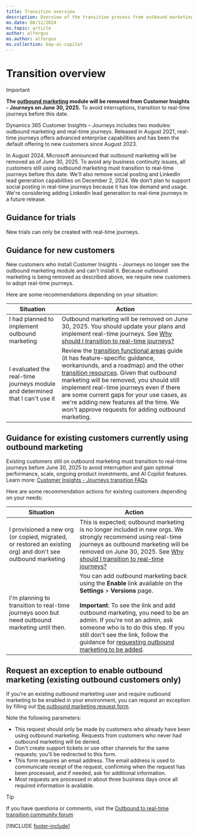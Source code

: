 ```yaml
---
title: Transition overview
description: Overview of the transition process from outbound marketing to real-time journeys in Dynamics 365 Customer Insights - Journeys.
ms.date: 08/12/2024
ms.topic: article
author: alfergus
ms.author: alfergus
ms.collection: bap-ai-copilot
---
```


# Transition overview

> [!IMPORTANT]
> **The [outbound marketing](user-guide.md) module will be removed from Customer Insights - Journeys on June 30, 2025.** To avoid interruptions, transition to real-time journeys before this date.

Dynamics 365 Customer Insights – Journeys includes two modules: outbound marketing and real-time journeys. Released in August 2021, real-time journeys offers advanced enterprise capabilities and has been the default offering to new customers since August 2023.  

In August 2024, Microsoft announced that outbound marketing will be removed as of June 30, 2025. To avoid any business continuity issues, all customers still using outbound marketing must transition to real-time journeys before this date. We'll also remove social posting and LinkedIn lead generation capabilities on December 2, 2024. We don’t plan to support social posting in real-time journeys because it has low demand and usage. We're considering adding LinkedIn lead generation to real-time journeys in a future release.

## Guidance for trials

New trials can only be created with real-time journeys.

## Guidance for new customers

New customers who install Customer Insights - Journeys no longer see the outbound marketing module and can't install it. Because outbound marketing is being removed as described above, we require new customers to adopt real-time journeys.

Here are some recommendations depending on your situation:

| Situation                                                                        | Action                                                                                                                                                                                                                                                                                                                                                                                                                                                                                    |
|----------------------------------------------------------------------------------|-------------------------------------------------------------------------------------------------------------------------------------------------------------------------------------------------------------------------------------------------------------------------------------------------------------------------------------------------------------------------------------------------------------------------------------------------------------------------------------------|
| I had planned to implement outbound marketing | Outbound marketing will be removed on June 30, 2025. You should update your plans and implement real-time journeys. See [Why should I transition to real-time journeys?](transition-faqs.md#why-should-i-transition-to-real-time-journeys)                                                                                                                                                                                                                                                                                                     |
| I evaluated the real-time journeys module and determined that I can't use it    | Review the [transition functional areas](transition-walkthrough-functional.md) guide (it has feature-specific guidance, workarounds, and a roadmap) and the other [transition resources](transition-resources.md). Given that outbound marketing will be removed, you should still implement real-time journeys even if there are some current gaps for your use cases, as we're adding new features all the time. We won't approve requests for adding outbound marketing. |

## Guidance for existing customers currently using outbound marketing

Existing customers still on outbound marketing must transition to real-time journeys before June 30, 2025 to avoid interruption and gain optimal performance, scale, ongoing product investments, and AI Copilot features. Learn more: [Customer Insights - Journeys transition FAQs](transition-faqs.md)

Here are some recommendation actions for existing customers depending on your needs:

| Situation                                                                                                          | Action                                                                                                                                                                                                                                                       |
|--------------------------------------------------------------------------------------------------------------------|--------------------------------------------------------------------------------------------------------------------------------------------------------------------------------------------------------------------------------------------------------------|
| I provisioned a new org (or copied, migrated, or restored an existing org) and don't see outbound marketing                                             | This is expected; outbound marketing is no longer included in new orgs. We strongly recommend using real-time journeys as outbound marketing will be removed on June 30, 2025. See [Why should I transition to real-time journeys?](transition-faqs.md#why-should-i-transition-to-real-time-journeys) |
| I'm planning to transition to real-time journeys soon but need outbound marketing until then.  | You can add outbound marketing back using the **Enable** link available on the **Settings** > **Versions** page. <br><br> **Important**: To see the link and add outbound marketing, you need to be an admin. If you're not an admin, ask someone who is to do this step. If you still don't see the link, follow the guidance for [requesting outbound marketing to be added](transition-overview.md#request-an-exception-to-enable-outbound-marketing-existing-outbound-customers-only).                 |

## Request an exception to enable outbound marketing (existing outbound customers only)

If you're an existing outbound marketing user and require outbound marketing to be enabled in your environment, you can request an exception by filling out [the outbound marketing request form](https://go.microsoft.com/fwlink/?linkid=2251742).

Note the following parameters:
- This request should only be made by customers who already have been using outbound marketing. Requests from customers who never had outbound marketing will be denied.
- Don't create support tickets or use other channels for the same requests; you'll be redirected to this form.
- This form requires an email address. The email address is used to communicate receipt of the request, confirming when the request has been processed, and if needed, ask for additional information.
- Most requests are processed in about three business days once all required information is available.

> [!TIP]
> If you have questions or comments, visit the [Outbound to real-time transition community forum](https://community.dynamics.com/forums/thread/?partialUrl=Outbound-to-Real-Time-Transition)

[!INCLUDE [footer-include](./includes/footer-banner.md)]

